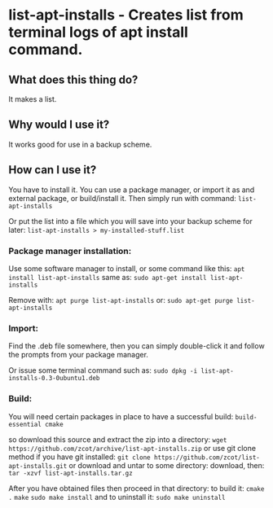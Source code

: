 # list-apt-installs - Creates list from terminal logs of apt install command.


## What does this thing do?
It makes a list.

## Why would I use it?
It works good for use in a backup scheme.


## How can I use it?
You have to install it. You can use a package manager, or import it as and external package, or build/install it. Then simply run with command:
    `list-apt-installs`

Or put the list into a file which you will save into your backup scheme for later:
    `list-apt-installs > my-installed-stuff.list`


### Package manager installation:

Use some software manager to install, or some command like this:
    `apt install list-apt-installs`
same as:
    `sudo apt-get install list-apt-installs`

Remove with:
    `apt purge list-apt-installs`
or:
    `sudo apt-get purge list-apt-installs`


### Import:

Find the .deb file somewhere, then you can simply double-click it and follow the prompts from your package manager.

Or issue some terminal command such as:
    `sudo dpkg -i list-apt-installs-0.3-0ubuntu1.deb`


### Build:

You will need certain packages in place to have a successful build:
    `build-essential cmake`

so download this source and extract the zip into a directory:
    `wget https://github.com/zcot/archive/list-apt-installs.zip`
or use git clone method if you have git installed:
    `git clone https://github.com/zcot/list-apt-installs.git`
or download and untar to some directory:
download, then:
    `tar -xzvf list-apt-installs.tar.gz`

After you have obtained files then proceed in that directory:
to build it:
    `cmake .`
    `make`
    `sudo make install`
and to uninstall it:
    `sudo make uninstall`


